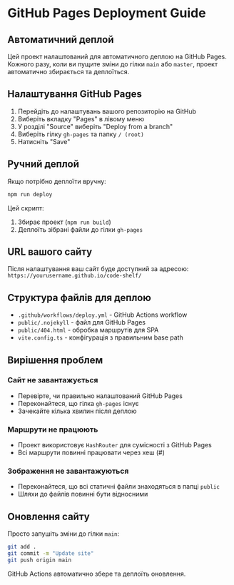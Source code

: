 # GitHub Pages Deployment Guide

## Автоматичний деплой

Цей проект налаштований для автоматичного деплою на GitHub Pages. Кожного разу, коли ви пущите зміни до гілки `main` або `master`, проект автоматично збирається та деплоїться.

## Налаштування GitHub Pages

1. Перейдіть до налаштувань вашого репозиторію на GitHub
2. Виберіть вкладку "Pages" в лівому меню
3. У розділі "Source" виберіть "Deploy from a branch"
4. Виберіть гілку `gh-pages` та папку `/ (root)`
5. Натисніть "Save"

## Ручний деплой

Якщо потрібно деплоїти вручну:

```bash
npm run deploy
```

Цей скрипт:
1. Збирає проект (`npm run build`)
2. Деплоїть зібрані файли до гілки `gh-pages`

## URL вашого сайту

Після налаштування ваш сайт буде доступний за адресою:
`https://yourusername.github.io/code-shelf/`

## Структура файлів для деплою

- `.github/workflows/deploy.yml` - GitHub Actions workflow
- `public/.nojekyll` - файл для GitHub Pages
- `public/404.html` - обробка маршрутів для SPA
- `vite.config.ts` - конфігурація з правильним base path

## Вирішення проблем

### Сайт не завантажується
- Перевірте, чи правильно налаштований GitHub Pages
- Переконайтеся, що гілка `gh-pages` існує
- Зачекайте кілька хвилин після деплою

### Маршрути не працюють
- Проект використовує `HashRouter` для сумісності з GitHub Pages
- Всі маршрути повинні працювати через хеш (#)

### Зображення не завантажуються
- Переконайтеся, що всі статичні файли знаходяться в папці `public`
- Шляхи до файлів повинні бути відносними

## Оновлення сайту

Просто запушіть зміни до гілки `main`:

```bash
git add .
git commit -m "Update site"
git push origin main
```

GitHub Actions автоматично збере та деплоїть оновлення. 